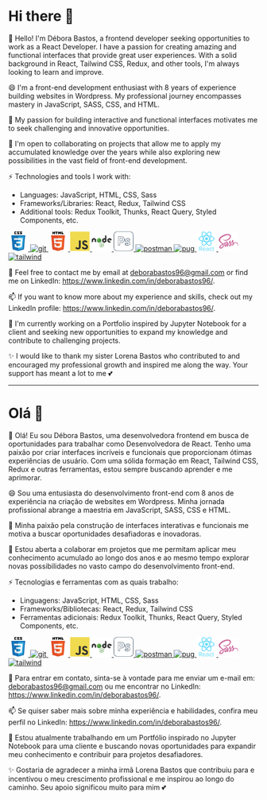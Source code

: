 # Hi there 👋

👋 Hello! I'm Débora Bastos, a frontend developer seeking opportunities to work as a React Developer. I have a passion for creating amazing and functional interfaces that provide great user experiences. With a solid background in React, Tailwind CSS, Redux, and other tools, I'm always looking to learn and improve.

😄 I'm a front-end development enthusiast with 8 years of experience building websites in Wordpress. My professional journey encompasses mastery in JavaScript, SASS, CSS, and HTML.

💖 My passion for building interactive and functional interfaces motivates me to seek challenging and innovative opportunities.

👯 I'm open to collaborating on projects that allow me to apply my accumulated knowledge over the years while also exploring new possibilities in the vast field of front-end development.

⚡ Technologies and tools I work with:
- Languages: JavaScript, HTML, CSS, Sass
- Frameworks/Libraries: React, Redux, Tailwind CSS
- Additional tools: Redux Toolkit, Thunks, React Query, Styled Components, etc.

<p align="left"> <a href="https://www.w3schools.com/css/" target="_blank" rel="noreferrer"> <img src="https://raw.githubusercontent.com/devicons/devicon/master/icons/css3/css3-original-wordmark.svg" alt="css3" width="40" height="40"/> </a> <a href="https://git-scm.com/" target="_blank" rel="noreferrer"> <img src="https://www.vectorlogo.zone/logos/git-scm/git-scm-icon.svg" alt="git" width="40" height="40"/> </a> <a href="https://www.w3.org/html/" target="_blank" rel="noreferrer"> <img src="https://raw.githubusercontent.com/devicons/devicon/master/icons/html5/html5-original-wordmark.svg" alt="html5" width="40" height="40"/> </a> <a href="https://developer.mozilla.org/en-US/docs/Web/JavaScript" target="_blank" rel="noreferrer"> <img src="https://raw.githubusercontent.com/devicons/devicon/master/icons/javascript/javascript-original.svg" alt="javascript" width="40" height="40"/> </a> <a href="https://nodejs.org" target="_blank" rel="noreferrer"> <img src="https://raw.githubusercontent.com/devicons/devicon/master/icons/nodejs/nodejs-original-wordmark.svg" alt="nodejs" width="40" height="40"/> </a> <a href="https://www.photoshop.com/en" target="_blank" rel="noreferrer"> <img src="https://raw.githubusercontent.com/devicons/devicon/master/icons/photoshop/photoshop-line.svg" alt="photoshop" width="40" height="40"/> </a> <a href="https://postman.com" target="_blank" rel="noreferrer"> <img src="https://www.vectorlogo.zone/logos/getpostman/getpostman-icon.svg" alt="postman" width="40" height="40"/> </a> <a href="https://pugjs.org" target="_blank" rel="noreferrer"> <img src="https://cdn.worldvectorlogo.com/logos/pug.svg" alt="pug" width="40" height="40"/> </a> <a href="https://reactjs.org/" target="_blank" rel="noreferrer"> <img src="https://raw.githubusercontent.com/devicons/devicon/master/icons/react/react-original-wordmark.svg" alt="react" width="40" height="40"/> </a> <a href="https://sass-lang.com" target="_blank" rel="noreferrer"> <img src="https://raw.githubusercontent.com/devicons/devicon/master/icons/sass/sass-original.svg" alt="sass" width="40" height="40"/> </a> <a href="https://tailwindcss.com/" target="_blank" rel="noreferrer"> <img src="https://www.vectorlogo.zone/logos/tailwindcss/tailwindcss-icon.svg" alt="tailwind" width="40" height="40"/> </a> </p>


💬 Feel free to contact me by email at deborabastos96@gmail.com or find me on LinkedIn: https://www.linkedin.com/in/deborabastos96/.

📫 If you want to know more about my experience and skills, check out my LinkedIn profile: https://www.linkedin.com/in/deborabastos96/.

🔭 I'm currently working on a Portfolio inspired by Jupyter Notebook for a client and seeking new opportunities to expand my knowledge and contribute to challenging projects.

✨ I would like to thank my sister Lorena Bastos who contributed to and encouraged my professional growth and inspired me along the way. Your support has meant a lot to me 💕

---------------------
 # Olá 👋
 
👋 Olá! Eu sou Débora Bastos, uma desenvolvedora frontend em busca de oportunidades para trabalhar como Desenvolvedora de React. Tenho uma paixão por criar interfaces incríveis e funcionais que proporcionam ótimas experiências de usuário. Com uma sólida formação em React, Tailwind CSS, Redux e outras ferramentas, estou sempre buscando aprender e me aprimorar.

😄 Sou uma entusiasta do desenvolvimento front-end com 8 anos de experiência na criação de websites em Wordpress. Minha jornada profissional abrange a maestria em JavaScript, SASS, CSS e HTML.

💖 Minha paixão pela construção de interfaces interativas e funcionais me motiva a buscar oportunidades desafiadoras e inovadoras.

👯 Estou aberta a colaborar em projetos que me permitam aplicar meu conhecimento acumulado ao longo dos anos e ao mesmo tempo explorar novas possibilidades no vasto campo do desenvolvimento front-end.

⚡ Tecnologias e ferramentas com as quais trabalho:
- Linguagens: JavaScript, HTML, CSS, Sass
- Frameworks/Bibliotecas: React, Redux, Tailwind CSS
- Ferramentas adicionais: Redux Toolkit, Thunks, React Query, Styled Components, etc.

<p align="left"> <a href="https://www.w3schools.com/css/" target="_blank" rel="noreferrer"> <img src="https://raw.githubusercontent.com/devicons/devicon/master/icons/css3/css3-original-wordmark.svg" alt="css3" width="40" height="40"/> </a> <a href="https://git-scm.com/" target="_blank" rel="noreferrer"> <img src="https://www.vectorlogo.zone/logos/git-scm/git-scm-icon.svg" alt="git" width="40" height="40"/> </a> <a href="https://www.w3.org/html/" target="_blank" rel="noreferrer"> <img src="https://raw.githubusercontent.com/devicons/devicon/master/icons/html5/html5-original-wordmark.svg" alt="html5" width="40" height="40"/> </a> <a href="https://developer.mozilla.org/en-US/docs/Web/JavaScript" target="_blank" rel="noreferrer"> <img src="https://raw.githubusercontent.com/devicons/devicon/master/icons/javascript/javascript-original.svg" alt="javascript" width="40" height="40"/> </a> <a href="https://nodejs.org" target="_blank" rel="noreferrer"> <img src="https://raw.githubusercontent.com/devicons/devicon/master/icons/nodejs/nodejs-original-wordmark.svg" alt="nodejs" width="40" height="40"/> </a> <a href="https://www.photoshop.com/en" target="_blank" rel="noreferrer"> <img src="https://raw.githubusercontent.com/devicons/devicon/master/icons/photoshop/photoshop-line.svg" alt="photoshop" width="40" height="40"/> </a> <a href="https://postman.com" target="_blank" rel="noreferrer"> <img src="https://www.vectorlogo.zone/logos/getpostman/getpostman-icon.svg" alt="postman" width="40" height="40"/> </a> <a href="https://pugjs.org" target="_blank" rel="noreferrer"> <img src="https://cdn.worldvectorlogo.com/logos/pug.svg" alt="pug" width="40" height="40"/> </a> <a href="https://reactjs.org/" target="_blank" rel="noreferrer"> <img src="https://raw.githubusercontent.com/devicons/devicon/master/icons/react/react-original-wordmark.svg" alt="react" width="40" height="40"/> </a> <a href="https://sass-lang.com" target="_blank" rel="noreferrer"> <img src="https://raw.githubusercontent.com/devicons/devicon/master/icons/sass/sass-original.svg" alt="sass" width="40" height="40"/> </a> <a href="https://tailwindcss.com/" target="_blank" rel="noreferrer"> <img src="https://www.vectorlogo.zone/logos/tailwindcss/tailwindcss-icon.svg" alt="tailwind" width="40" height="40"/> </a> </p>


💬 Para entrar em contato, sinta-se à vontade para me enviar um e-mail em: deborabastos96@gmail.com ou me encontrar no LinkedIn: https://www.linkedin.com/in/deborabastos96/.

📫 Se quiser saber mais sobre minha experiência e habilidades, confira meu perfil no LinkedIn: https://www.linkedin.com/in/deborabastos96/.

🔭 Estou atualmente trabalhando em um Portfólio inspirado no Jupyter Notebook para uma cliente e buscando novas oportunidades para expandir meu conhecimento e contribuir para projetos desafiadores.

✨ Gostaria de agradecer a minha irmã Lorena Bastos que contribuiu para e incentivou o meu crescimento profissional e me inspirou ao longo do caminho. Seu apoio significou muito para mim 💕
